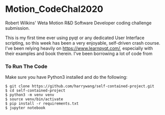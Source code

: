 # Motion_CodeChal2020
Robert Wilkins' Weta Motion R&amp;D Software Developer coding challenge submission.

This is my first time ever using pyqt or any dedicated User Interface scripting, so this week has been a very enjoyable, self-driven crash course. I've been relying heavily on https://www.learnpyqt.com/, especially with their examples and book therein. I've been borrowing a lot of 
code from

### To Run The Code
Make sure you have Python3 installed and do the following:
```
$ git clone https://github.com/harrywang/self-contained-project.git
$ cd self-contained-project
$ python3 -m venv venv
$ source venv/bin/activate
$ pip install -r requirements.txt
$ jupyter notebook
```